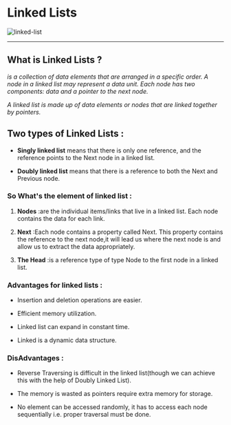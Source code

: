 # **Linked Lists**


![linked-list](https://cdncontribute.geeksforgeeks.org/wp-content/uploads/Linkedlist-2.png)

***


## **What is Linked Lists ?**
*is a collection of data elements that are arranged in a specific order. A node in a linked list may represent a data unit. Each node has two components: data and a pointer to the next node.*

*A linked list is made up of data elements or nodes that are linked together by pointers.*


## **Two types of Linked Lists :**

* **Singly linked list** means that there is only one reference, and the reference points to the Next node in a linked list.

* **Doubly linked list** means that there is a reference to both the Next and Previous node.



### **So What's the element of linked list :**

1. **Nodes** :are the individual items/links that live in a linked list. Each node contains the data for each link.

2. **Next** :Each node contains a property called Next. This property contains the reference to the next node,it will lead us where the next node is and allow us to extract the data appropriately.

3. **The Head** :is a reference type of type Node to the first node in a linked list.


### **Advantages for linked lists :**

* Insertion and deletion operations are easier.

* Efficient memory utilization.

* Linked list can expand in constant time.

* Linked is a dynamic data structure.


### **DisAdvantages :**

* Reverse Traversing is difficult in the linked list(though we can achieve this with the help of Doubly Linked List).

* The memory is wasted as pointers require extra memory for storage.

* No element can be accessed randomly, it has to access each node sequentially i.e. proper traversal must be done.
